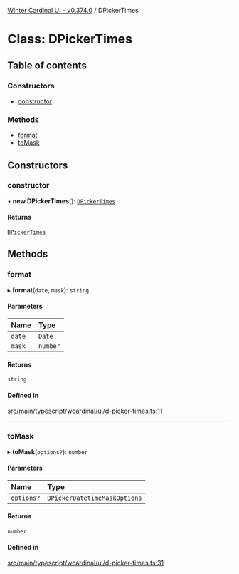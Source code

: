 [Winter Cardinal UI - v0.374.0](../index.md) / DPickerTimes

# Class: DPickerTimes

## Table of contents

### Constructors

- [constructor](DPickerTimes.md#constructor)

### Methods

- [format](DPickerTimes.md#format)
- [toMask](DPickerTimes.md#tomask)

## Constructors

### constructor

• **new DPickerTimes**(): [`DPickerTimes`](DPickerTimes.md)

#### Returns

[`DPickerTimes`](DPickerTimes.md)

## Methods

### format

▸ **format**(`date`, `mask`): `string`

#### Parameters

| Name | Type |
| :------ | :------ |
| `date` | `Date` |
| `mask` | `number` |

#### Returns

`string`

#### Defined in

[src/main/typescript/wcardinal/ui/d-picker-times.ts:11](https://github.com/winter-cardinal/winter-cardinal-ui/blob/v0.310.1/src/main/typescript/wcardinal/ui/d-picker-times.ts#L11)

___

### toMask

▸ **toMask**(`options?`): `number`

#### Parameters

| Name | Type |
| :------ | :------ |
| `options?` | [`DPickerDatetimeMaskOptions`](../interfaces/DPickerDatetimeMaskOptions.md) |

#### Returns

`number`

#### Defined in

[src/main/typescript/wcardinal/ui/d-picker-times.ts:31](https://github.com/winter-cardinal/winter-cardinal-ui/blob/v0.310.1/src/main/typescript/wcardinal/ui/d-picker-times.ts#L31)
